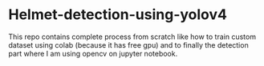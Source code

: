 # Helmet-detection-using-yolov4
This repo contains complete process from scratch like how to train custom dataset using colab (because it has free gpu) and to finally the detection part where I am using opencv on jupyter notebook.
